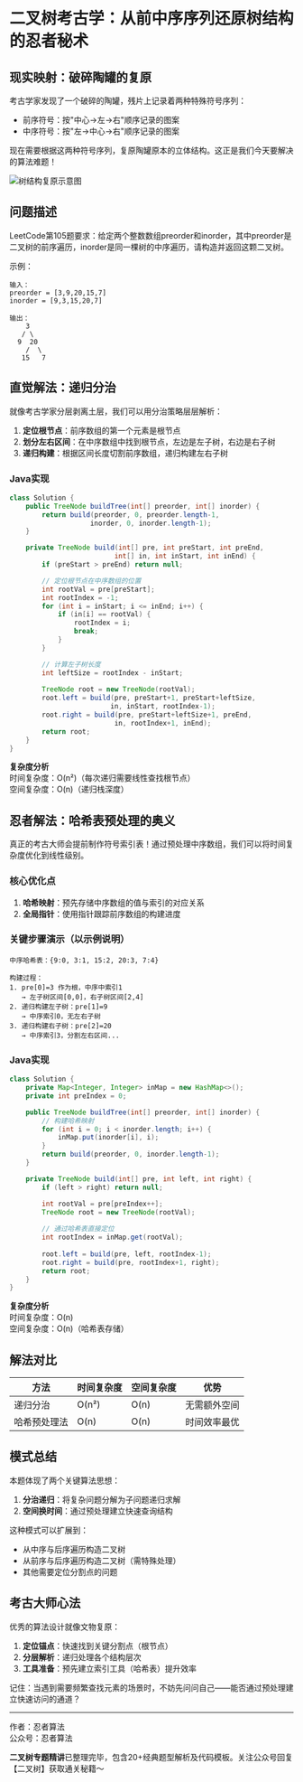 # 二叉树考古学：从前中序序列还原树结构的忍者秘术

## 现实映射：破碎陶罐的复原
考古学家发现了一个破碎的陶罐，残片上记录着两种特殊符号序列：
- 前序符号：按"中心→左→右"顺序记录的图案
- 中序符号：按"左→中心→右"顺序记录的图案

现在需要根据这两种符号序列，复原陶罐原本的立体结构。这正是我们今天要解决的算法难题！

![树结构复原示意图](https://assets.leetcode.com/uploads/2021/02/19/tree.jpg)

## 问题描述
LeetCode第105题要求：给定两个整数数组preorder和inorder，其中preorder是二叉树的前序遍历，inorder是同一棵树的中序遍历，请构造并返回这颗二叉树。

示例：
```
输入：
preorder = [3,9,20,15,7]
inorder = [9,3,15,20,7]

输出：
    3
   / \
  9  20
    /  \
   15   7
```

## 直觉解法：递归分治
就像考古学家分层剥离土层，我们可以用分治策略层层解析：

1. **定位根节点**：前序数组的第一个元素是根节点
2. **划分左右区间**：在中序数组中找到根节点，左边是左子树，右边是右子树
3. **递归构建**：根据区间长度切割前序数组，递归构建左右子树

### Java实现
```java
class Solution {
    public TreeNode buildTree(int[] preorder, int[] inorder) {
        return build(preorder, 0, preorder.length-1, 
                    inorder, 0, inorder.length-1);
    }

    private TreeNode build(int[] pre, int preStart, int preEnd,
                          int[] in, int inStart, int inEnd) {
        if (preStart > preEnd) return null;

        // 定位根节点在中序数组的位置
        int rootVal = pre[preStart];
        int rootIndex = -1;
        for (int i = inStart; i <= inEnd; i++) {
            if (in[i] == rootVal) {
                rootIndex = i;
                break;
            }
        }

        // 计算左子树长度
        int leftSize = rootIndex - inStart;
        
        TreeNode root = new TreeNode(rootVal);
        root.left = build(pre, preStart+1, preStart+leftSize,
                         in, inStart, rootIndex-1);
        root.right = build(pre, preStart+leftSize+1, preEnd,
                          in, rootIndex+1, inEnd);
        return root;
    }
}
```
**复杂度分析**  
时间复杂度：O(n²)（每次递归需要线性查找根节点）  
空间复杂度：O(n)（递归栈深度）

## 忍者解法：哈希表预处理的奥义
真正的考古大师会提前制作符号索引表！通过预处理中序数组，我们可以将时间复杂度优化到线性级别。

### 核心优化点
1. **哈希映射**：预先存储中序数组的值与索引的对应关系
2. **全局指针**：使用指针跟踪前序数组的构建进度

### 关键步骤演示（以示例说明）
```
中序哈希表：{9:0, 3:1, 15:2, 20:3, 7:4}

构建过程：
1. pre[0]=3 作为根，中序中索引1
   → 左子树区间[0,0]，右子树区间[2,4]
2. 递归构建左子树：pre[1]=9
   → 中序索引0，无左右子树
3. 递归构建右子树：pre[2]=20
   → 中序索引3，分割左右区间...
```

### Java实现
```java
class Solution {
    private Map<Integer, Integer> inMap = new HashMap<>();
    private int preIndex = 0;

    public TreeNode buildTree(int[] preorder, int[] inorder) {
        // 构建哈希映射
        for (int i = 0; i < inorder.length; i++) {
            inMap.put(inorder[i], i);
        }
        return build(preorder, 0, inorder.length-1);
    }

    private TreeNode build(int[] pre, int left, int right) {
        if (left > right) return null;

        int rootVal = pre[preIndex++];
        TreeNode root = new TreeNode(rootVal);
        
        // 通过哈希表直接定位
        int rootIndex = inMap.get(rootVal);
        
        root.left = build(pre, left, rootIndex-1);
        root.right = build(pre, rootIndex+1, right);
        return root;
    }
}
```
**复杂度分析**  
时间复杂度：O(n)  
空间复杂度：O(n)（哈希表存储）

## 解法对比
| 方法         | 时间复杂度 | 空间复杂度 | 优势               |
|--------------|------------|------------|--------------------|
| 递归分治     | O(n²)      | O(n)       | 无需额外空间       |
| 哈希预处理法 | O(n)       | O(n)       | 时间效率最优       |

## 模式总结
本题体现了两个关键算法思想：

1. **分治递归**：将复杂问题分解为子问题递归求解
2. **空间换时间**：通过预处理建立快速查询结构

这种模式可以扩展到：
- 从中序与后序遍历构造二叉树
- 从前序与后序遍历构造二叉树（需特殊处理）
- 其他需要定位分割点的问题

## 考古大师心法
优秀的算法设计就像文物复原：
1. **定位锚点**：快速找到关键分割点（根节点）
2. **分层解析**：递归处理各个结构层次
3. **工具准备**：预先建立索引工具（哈希表）提升效率

记住：当遇到需要频繁查找元素的场景时，不妨先问问自己——能否通过预处理建立快速访问的通道？

---

作者：忍者算法  
公众号：忍者算法

**二叉树专题精讲**已整理完毕，包含20+经典题型解析及代码模板。关注公众号回复【二叉树】获取通关秘籍～